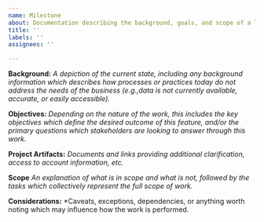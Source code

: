 ```yaml
---
name: Milestone
about: Documentation describing the background, goals, and scope of a larger feature..
title: ''
labels: ''
assignees: ''

---
```


**Background:**
*A depiction of the current state, including any background information which describes how processes or practices today do not address the needs of the business (e.g.,data is not currently available, accurate, or easily accessible).*

**Objectives:**
*Depending on the nature of the work, this includes the key objectives which define the desired outcome of this feature, and/or the primary questions which stakeholders are looking to answer through this work.*

**Project Artifacts:**
*Documents and links providing additional clarification, access to account information, etc.* 

**Scope**
*An explanation of what is in scope and what is not, followed by the tasks which collectively represent the full scope of work.*

**Considerations:**
*Caveats, exceptions, dependencies, or anything worth noting which may influence how the work is performed.

